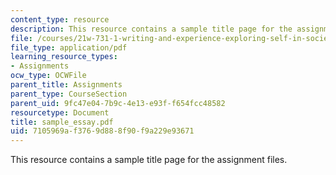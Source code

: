 ```yaml
---
content_type: resource
description: This resource contains a sample title page for the assignment files.
file: /courses/21w-731-1-writing-and-experience-exploring-self-in-society-spring-2004/7105969af3769d888f90f9a229e93671_sample_essay.pdf
file_type: application/pdf
learning_resource_types:
- Assignments
ocw_type: OCWFile
parent_title: Assignments
parent_type: CourseSection
parent_uid: 9fc47e04-7b9c-4e13-e93f-f654fcc48582
resourcetype: Document
title: sample_essay.pdf
uid: 7105969a-f376-9d88-8f90-f9a229e93671
---
```

This resource contains a sample title page for the assignment files.

